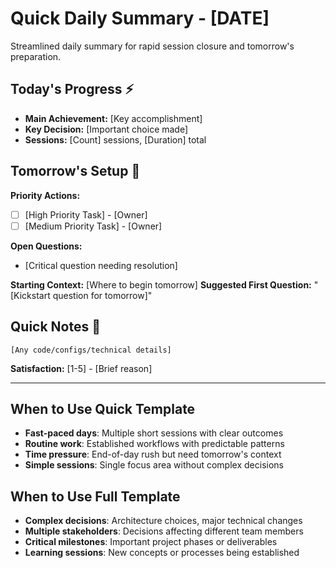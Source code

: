 # Quick Daily Summary - [DATE]

Streamlined daily summary for rapid session closure and tomorrow's preparation.

## Today's Progress ⚡
- **Main Achievement:** [Key accomplishment]
- **Key Decision:** [Important choice made]
- **Sessions:** [Count] sessions, [Duration] total

## Tomorrow's Setup 📅
**Priority Actions:**
- [ ] [High Priority Task] - [Owner]
- [ ] [Medium Priority Task] - [Owner]

**Open Questions:**
- [Critical question needing resolution]

**Starting Context:** [Where to begin tomorrow]
**Suggested First Question:** "[Kickstart question for tomorrow]"

## Quick Notes 📝
```
[Any code/configs/technical details]
```

**Satisfaction:** [1-5] - [Brief reason]

---

## When to Use Quick Template
- **Fast-paced days**: Multiple short sessions with clear outcomes
- **Routine work**: Established workflows with predictable patterns  
- **Time pressure**: End-of-day rush but need tomorrow's context
- **Simple sessions**: Single focus area without complex decisions

## When to Use Full Template
- **Complex decisions**: Architecture choices, major technical changes
- **Multiple stakeholders**: Decisions affecting different team members
- **Critical milestones**: Important project phases or deliverables
- **Learning sessions**: New concepts or processes being established